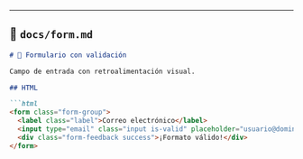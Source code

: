 
---

## 📁 `docs/form.md`

```markdown
# 📝 Formulario con validación

Campo de entrada con retroalimentación visual.

## HTML

```html
<form class="form-group">
  <label class="label">Correo electrónico</label>
  <input type="email" class="input is-valid" placeholder="usuario@dominio.com">
  <div class="form-feedback success">¡Formato válido!</div>
</form>
```